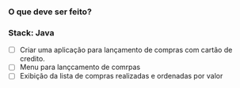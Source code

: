 ### O que deve ser feito?

### Stack: Java

- [ ] Criar uma aplicação para lançamento de compras com cartão de credito.
- [ ] Menu para lançcamento de comrpas
- [ ] Exibição da lista de compras realizadas e ordenadas por valor